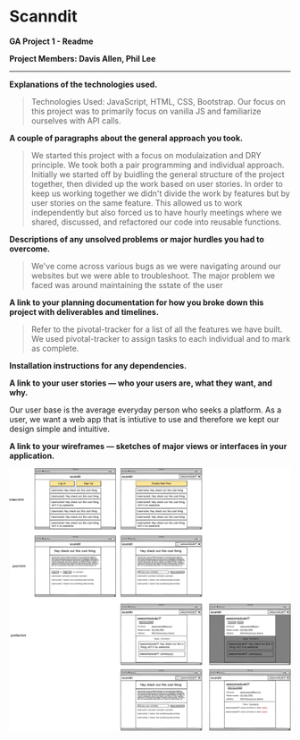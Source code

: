 # Scanndit

**GA Project 1 - Readme**

**Project Members: Davis Allen, Phil Lee**

---

**Explanations of the technologies used.**

>Technologies Used: JavaScript, HTML, CSS, Bootstrap. Our focus on this project was to primarily focus on vanilla JS and familiarize ourselves with API calls.

**A couple of paragraphs about the general approach you took.**

> We started this project with a focus on modulaization and DRY principle. We took both a pair programming and individual approach. Initially we started off by buidling the general structure of the project together, then divided up the work based on user stories. In order to keep us working together we didn't divide the work by features but by user stories on the same feature. This allowed us to work independently but also forced us to have hourly meetings where we shared, discussed, and refactored our code into reusable functions.   


**Descriptions of any unsolved problems or major hurdles you had to overcome.**

> We've come across various bugs as we were navigating around our websites but we were able to troubleshoot. The major problem we faced was around maintaining the sstate of the user

**A link to your planning documentation for how you broke down this project with deliverables and timelines.**

> Refer to the pivotal-tracker for a list of all the features we have built. We used pivotal-tracker to assign tasks to each individual and to mark as complete.

**Installation instructions for any dependencies.**



**A link to your user stories — who your users are, what they want, and why.**

Our user base is the average everyday person who seeks a platform. As a user, we want a web app that is intiutive to use and therefore we kept our design simple and intuitive.

**A link to your wireframes — sketches of major views or interfaces in your application.**

![](Scanndit_Wire_Frame.png)
